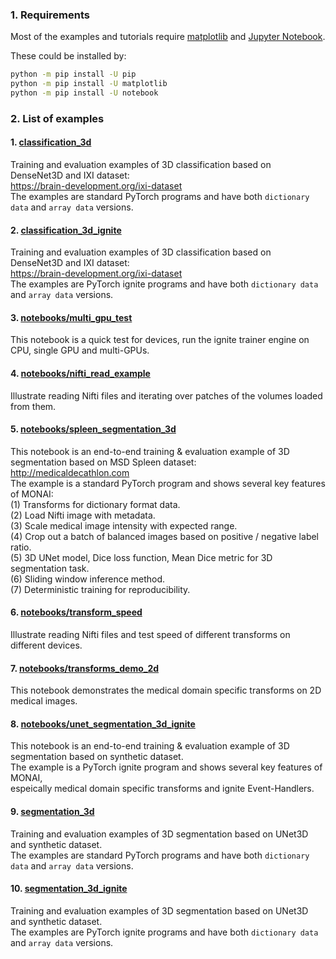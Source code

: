 ### 1. Requirements
Most of the examples and tutorials require
[matplotlib](https://matplotlib.org/) and [Jupyter Notebook](https://jupyter.org/).

These could be installed by:
```bash
python -m pip install -U pip
python -m pip install -U matplotlib
python -m pip install -U notebook
```

### 2. List of examples
#### 1. [classification_3d](https://github.com/Project-MONAI/MONAI/tree/master/examples/classification_3d)
Training and evaluation examples of 3D classification based on DenseNet3D and IXI dataset:  
https://brain-development.org/ixi-dataset  
The examples are standard PyTorch programs and have both `dictionary data` and `array data` versions.
#### 2. [classification_3d_ignite](https://github.com/Project-MONAI/MONAI/tree/master/examples/classification_3d_ignite)
Training and evaluation examples of 3D classification based on DenseNet3D and IXI dataset:  
https://brain-development.org/ixi-dataset  
The examples are PyTorch ignite programs and have both `dictionary data` and `array data` versions.
#### 3. [notebooks/multi_gpu_test](https://github.com/Project-MONAI/MONAI/blob/master/examples/notebooks/multi_gpu_test.ipynb)
This notebook is a quick test for devices, run the ignite trainer engine on CPU, single GPU and multi-GPUs.
#### 4. [notebooks/nifti_read_example](https://github.com/Project-MONAI/MONAI/blob/master/examples/notebooks/nifti_read_example.ipynb)
Illustrate reading Nifti files and iterating over patches of the volumes loaded from them.
#### 5. [notebooks/spleen_segmentation_3d](https://github.com/Project-MONAI/MONAI/blob/master/examples/notebooks/spleen_segmentation_3d.ipynb)
This notebook is an end-to-end training & evaluation example of 3D segmentation based on MSD Spleen dataset:  
http://medicaldecathlon.com  
The example is a standard PyTorch program and shows several key features of MONAI:  
(1) Transforms for dictionary format data.  
(2) Load Nifti image with metadata.  
(3) Scale medical image intensity with expected range.  
(4) Crop out a batch of balanced images based on positive / negative label ratio.  
(5) 3D UNet model, Dice loss function, Mean Dice metric for 3D segmentation task.  
(6) Sliding window inference method.  
(7) Deterministic training for reproducibility.
#### 6. [notebooks/transform_speed](https://github.com/Project-MONAI/MONAI/blob/master/examples/notebooks/transform_speed.ipynb)
Illustrate reading Nifti files and test speed of different transforms on different devices.
#### 7. [notebooks/transforms_demo_2d](https://github.com/Project-MONAI/MONAI/blob/master/examples/notebooks/transforms_demo_2d.ipynb)
This notebook demonstrates the medical domain specific transforms on 2D medical images.
#### 8. [notebooks/unet_segmentation_3d_ignite](https://github.com/Project-MONAI/MONAI/blob/master/examples/notebooks/unet_segmentation_3d_ignite.ipynb)
This notebook is an end-to-end training & evaluation example of 3D segmentation based on synthetic dataset.  
The example is a PyTorch ignite program and shows several key features of MONAI,  
espeically medical domain specific transforms and ignite Event-Handlers.
#### 9. [segmentation_3d](https://github.com/Project-MONAI/MONAI/tree/master/examples/segmentation_3d)
Training and evaluation examples of 3D segmentation based on UNet3D and synthetic dataset.  
The examples are standard PyTorch programs and have both `dictionary data` and `array data` versions.
#### 10. [segmentation_3d_ignite](https://github.com/Project-MONAI/MONAI/tree/master/examples/segmentation_3d_ignite)
Training and evaluation examples of 3D segmentation based on UNet3D and synthetic dataset.  
The examples are PyTorch ignite programs and have both `dictionary data` and `array data` versions.
